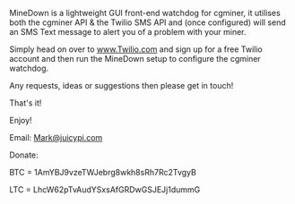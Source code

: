 MineDown is a lightweight GUI front-end watchdog for cgminer, it utilises both the cgminer API & the Twilio SMS API 
and (once configured) will send an SMS Text message to alert you of a problem with your miner.

Simply head on over to www.Twilio.com and sign up for a free Twilio account and then run the MineDown setup to configure the cgminer watchdog.

Any requests, ideas or suggestions then please get in touch!

That's it!

Enjoy!

Email: Mark@juicypi.com

Donate:

BTC = 1AmYBJ9vzeTWJebrg8wkh8sRh7Rc2TvgyB

LTC = LhcW62pTvAudYSxsAfGRDwGSJEJj1dummG 
